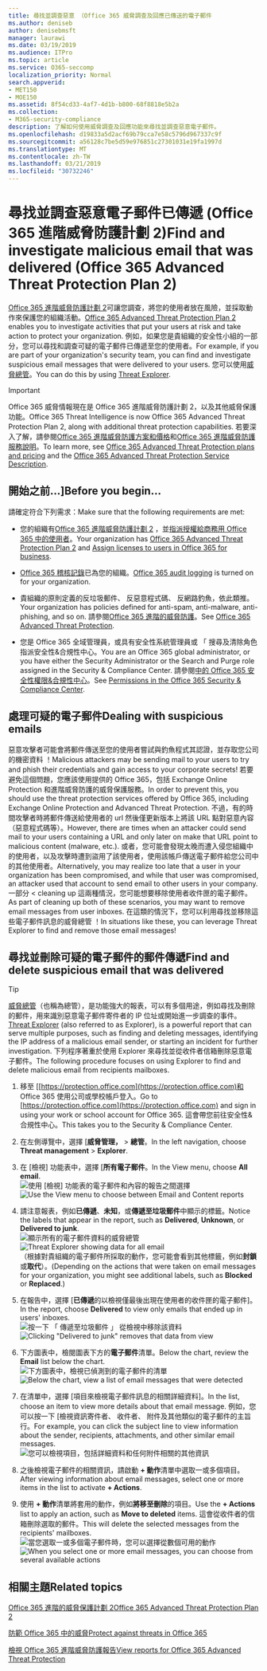 ```yaml
---
title: 尋找並調查惡意 （Office 365 威脅調查及回應已傳送的電子郵件
ms.author: deniseb
author: denisebmsft
manager: laurawi
ms.date: 03/19/2019
ms.audience: ITPro
ms.topic: article
ms.service: O365-seccomp
localization_priority: Normal
search.appverid:
- MET150
- MOE150
ms.assetid: 8f54cd33-4af7-4d1b-b800-68f8818e5b2a
ms.collection:
- M365-security-compliance
description: 了解如何使用威脅調查及回應功能來尋找並調查惡意電子郵件。
ms.openlocfilehash: d19833a5d2acf69b79cca7e58c5796d967337c9f
ms.sourcegitcommit: a56128c7be5d59e976851c27301031e19fa1997d
ms.translationtype: MT
ms.contentlocale: zh-TW
ms.lasthandoff: 03/21/2019
ms.locfileid: "30732246"
---
```

# <a name="find-and-investigate-malicious-email-that-was-delivered-office-365-advanced-threat-protection-plan-2"></a><span data-ttu-id="96650-103">尋找並調查惡意電子郵件已傳遞 (Office 365 進階威脅防護計劃 2)</span><span class="sxs-lookup"><span data-stu-id="96650-103">Find and investigate malicious email that was delivered (Office 365 Advanced Threat Protection Plan 2)</span></span>

<span data-ttu-id="96650-104">[Office 365 進階威脅防護計劃 2](office-365-ti.md)可讓您調查，將您的使用者放在風險，並採取動作來保護您的組織活動。</span><span class="sxs-lookup"><span data-stu-id="96650-104">[Office 365 Advanced Threat Protection Plan 2](office-365-ti.md) enables you to investigate activities that put your users at risk and take action to protect your organization.</span></span> <span data-ttu-id="96650-105">例如，如果您是貴組織的安全性小組的一部分，您可以尋找和調查可疑的電子郵件已傳遞至您的使用者。</span><span class="sxs-lookup"><span data-stu-id="96650-105">For example, if you are part of your organization's security team, you can find and investigate suspicious email messages that were delivered to your users.</span></span> <span data-ttu-id="96650-106">您可以使用[威脅總管](get-started-with-ti.md#threat-explorer)。</span><span class="sxs-lookup"><span data-stu-id="96650-106">You can do this by using [Threat Explorer](get-started-with-ti.md#threat-explorer).</span></span>
  
> [!IMPORTANT]
> <span data-ttu-id="96650-107">Office 365 威脅情報現在是 Office 365 進階威脅防護計劃 2，以及其他威脅保護功能。</span><span class="sxs-lookup"><span data-stu-id="96650-107">Office 365 Threat Intelligence is now Office 365 Advanced Threat Protection Plan 2, along with additional threat protection capabilities.</span></span> <span data-ttu-id="96650-108">若要深入了解，請參閱[Office 365 進階威脅防護方案和價格](https://products.office.com/exchange/advance-threat-protection)和[Office 365 進階威脅防護服務說明](https://docs.microsoft.com/office365/servicedescriptions/office-365-advanced-threat-protection-service-description)。</span><span class="sxs-lookup"><span data-stu-id="96650-108">To learn more, see [Office 365 Advanced Threat Protection plans and pricing](https://products.office.com/exchange/advance-threat-protection) and the [Office 365 Advanced Threat Protection Service Description](https://docs.microsoft.com/office365/servicedescriptions/office-365-advanced-threat-protection-service-description).</span></span>
  
## <a name="before-you-begin"></a><span data-ttu-id="96650-109">開始之前...]</span><span class="sxs-lookup"><span data-stu-id="96650-109">Before you begin...</span></span>

<span data-ttu-id="96650-110">請確定符合下列需求：</span><span class="sxs-lookup"><span data-stu-id="96650-110">Make sure that the following requirements are met:</span></span>
  
- <span data-ttu-id="96650-111">您的組織有[Office 365 進階威脅防護計劃 2](office-365-ti.md) ，並[指派授權給商務用 Office 365 中的使用者](https://support.office.com/article/997596b5-4173-4627-b915-36abac6786dc)。</span><span class="sxs-lookup"><span data-stu-id="96650-111">Your organization has [Office 365 Advanced Threat Protection Plan 2](office-365-ti.md) and [Assign licenses to users in Office 365 for business](https://support.office.com/article/997596b5-4173-4627-b915-36abac6786dc).</span></span>
    
- <span data-ttu-id="96650-112">[Office 365 稽核記錄](turn-audit-log-search-on-or-off.md)已為您的組織。</span><span class="sxs-lookup"><span data-stu-id="96650-112">[Office 365 audit logging](turn-audit-log-search-on-or-off.md) is turned on for your organization.</span></span> 
    
- <span data-ttu-id="96650-113">貴組織的原則定義的反垃圾郵件、 反惡意程式碼、 反網路釣魚，依此類推。</span><span class="sxs-lookup"><span data-stu-id="96650-113">Your organization has policies defined for anti-spam, anti-malware, anti-phishing, and so on.</span></span> <span data-ttu-id="96650-114">請參閱[Office 365 進階的威脅防護](office-365-atp.md)。</span><span class="sxs-lookup"><span data-stu-id="96650-114">See [Office 365 Advanced Threat Protection](office-365-atp.md).</span></span>
    
- <span data-ttu-id="96650-115">您是 Office 365 全域管理員，或具有安全性系統管理員或 「 搜尋及清除角色指派安全性&amp;合規性中心。</span><span class="sxs-lookup"><span data-stu-id="96650-115">You are an Office 365 global administrator, or you have either the Security Administrator or the Search and Purge role assigned in the Security &amp; Compliance Center.</span></span> <span data-ttu-id="96650-116">請參閱[中的 Office 365 安全性權限&amp;合規性中心](permissions-in-the-security-and-compliance-center.md)。</span><span class="sxs-lookup"><span data-stu-id="96650-116">See [Permissions in the Office 365 Security &amp; Compliance Center](permissions-in-the-security-and-compliance-center.md).</span></span>
    
## <a name="dealing-with-suspicious-emails"></a><span data-ttu-id="96650-117">處理可疑的電子郵件</span><span class="sxs-lookup"><span data-stu-id="96650-117">Dealing with suspicious emails</span></span>

<span data-ttu-id="96650-118">惡意攻擊者可能會將郵件傳送至您的使用者嘗試與釣魚程式其認證，並存取您公司的機密資料 ！</span><span class="sxs-lookup"><span data-stu-id="96650-118">Malicious attackers may be sending mail to your users to try and phish their credentials and gain access to your corporate secrets!</span></span> <span data-ttu-id="96650-119">若要避免這個問題，您應該使用提供的 Office 365，包括 Exchange Online Protection 和進階威脅防護的威脅保護服務。</span><span class="sxs-lookup"><span data-stu-id="96650-119">In order to prevent this, you should use the threat protection services offered by Office 365, including Exchange Online Protection and Advanced Threat Protection.</span></span> <span data-ttu-id="96650-120">不過，有的時間攻擊者時將郵件傳送給使用者的 url 然後僅更新版本上將該 URL 點對惡意內容 （惡意程式碼等）。</span><span class="sxs-lookup"><span data-stu-id="96650-120">However, there are times when an attacker could send mail to your users containing a URL and only later on make that URL point to malicious content (malware, etc.).</span></span> <span data-ttu-id="96650-121">或者，您可能會發現太晚而遭入侵您組織中的使用者，以及攻擊時遭到盜用了該使用者，使用該帳戶傳送電子郵件給您公司中的其他使用者。</span><span class="sxs-lookup"><span data-stu-id="96650-121">Alternatively, you may realize too late that a user in your organization has been compromised, and while that user was compromised, an attacker used that account to send email to other users in your company.</span></span> <span data-ttu-id="96650-122">一部分 < cleaning up 這兩種情況，您可能想要移除使用者收件匣的電子郵件。</span><span class="sxs-lookup"><span data-stu-id="96650-122">As part of cleaning up both of these scenarios, you may want to remove email messages from user inboxes.</span></span> <span data-ttu-id="96650-123">在這類的情況下，您可以利用尋找並移除這些電子郵件訊息的威脅總管 ！</span><span class="sxs-lookup"><span data-stu-id="96650-123">In situations like these, you can leverage Threat Explorer to find and remove those email messages!</span></span>
  
## <a name="find-and-delete-suspicious-email-that-was-delivered"></a><span data-ttu-id="96650-124">尋找並刪除可疑的電子郵件的郵件傳遞</span><span class="sxs-lookup"><span data-stu-id="96650-124">Find and delete suspicious email that was delivered</span></span>

> [!TIP]
> <span data-ttu-id="96650-125">[威脅總管](get-started-with-ti.md#threat-explorer)（也稱為總管），是功能強大的報表，可以有多個用途，例如尋找及刪除的郵件，用來識別惡意電子郵件寄件者的 IP 位址或開始進一步調查的事件。</span><span class="sxs-lookup"><span data-stu-id="96650-125">[Threat Explorer](get-started-with-ti.md#threat-explorer) (also referred to as Explorer), is a powerful report that can serve multiple purposes, such as finding and deleting messages, identifying the IP address of a malicious email sender, or starting an incident for further investigation.</span></span> <span data-ttu-id="96650-126">下列程序著重於使用 Explorer 來尋找並從收件者信箱刪除惡意電子郵件。</span><span class="sxs-lookup"><span data-stu-id="96650-126">The following procedure focuses on using Explorer to find and delete malicious email from recipients mailboxes.</span></span> 
  
1. <span data-ttu-id="96650-127">移至 [[https://protection.office.com](https://protection.office.com)和 Office 365 使用公司或學校帳戶登入。</span><span class="sxs-lookup"><span data-stu-id="96650-127">Go to [https://protection.office.com](https://protection.office.com) and sign in using your work or school account for Office 365.</span></span> <span data-ttu-id="96650-128">這會帶您前往安全性&amp;合規性中心。</span><span class="sxs-lookup"><span data-stu-id="96650-128">This takes you to the Security &amp; Compliance Center.</span></span> 
    
2. <span data-ttu-id="96650-129">在左側導覽中，選擇 [**威脅管理，** \> **總管**。</span><span class="sxs-lookup"><span data-stu-id="96650-129">In the left navigation, choose **Threat management** \> **Explorer**.</span></span>
    
3. <span data-ttu-id="96650-130">在 [檢視] 功能表中，選擇 [**所有電子郵件**。</span><span class="sxs-lookup"><span data-stu-id="96650-130">In the View menu, choose **All email**.</span></span><br/><span data-ttu-id="96650-131">![使用 [檢視] 功能表的電子郵件和內容的報告之間選擇](media/d39013ff-93b6-42f6-bee5-628895c251c2.png)</span><span class="sxs-lookup"><span data-stu-id="96650-131">![Use the View menu to choose between Email and Content reports](media/d39013ff-93b6-42f6-bee5-628895c251c2.png)</span></span>
  
4. <span data-ttu-id="96650-132">請注意報表，例如**已傳遞**、**未知**，或**傳遞至垃圾郵件**中顯示的標籤。</span><span class="sxs-lookup"><span data-stu-id="96650-132">Notice the labels that appear in the report, such as **Delivered**, **Unknown**, or **Delivered to junk**.</span></span><br/><span data-ttu-id="96650-133">![顯示所有的電子郵件資料的威脅總管](media/208826ed-a85e-446f-b276-b5fdc312fbcb.png)</span><span class="sxs-lookup"><span data-stu-id="96650-133">![Threat Explorer showing data for all email](media/208826ed-a85e-446f-b276-b5fdc312fbcb.png)</span></span><br/><span data-ttu-id="96650-134">（根據對貴組織的電子郵件所採取的動作，您可能會看到其他標籤，例如**封鎖**或**取代**）。</span><span class="sxs-lookup"><span data-stu-id="96650-134">(Depending on the actions that were taken on email messages for your organization, you might see additional labels, such as **Blocked** or **Replaced**.)</span></span>
    
5. <span data-ttu-id="96650-135">在報告中，選擇 [**已傳遞**的以檢視僅最後出現在使用者的收件匣的電子郵件]。</span><span class="sxs-lookup"><span data-stu-id="96650-135">In the report, choose **Delivered** to view only emails that ended up in users' inboxes.</span></span><br/><span data-ttu-id="96650-136">![按一下 「 傳遞至垃圾郵件 」 從檢視中移除該資料](media/e6fb2e47-461e-4f6f-8c65-c331bd858758.png)</span><span class="sxs-lookup"><span data-stu-id="96650-136">![Clicking "Delivered to junk" removes that data from view](media/e6fb2e47-461e-4f6f-8c65-c331bd858758.png)</span></span>
  
6. <span data-ttu-id="96650-137">下方圖表中，檢閱圖表下方的**電子郵件**清單。</span><span class="sxs-lookup"><span data-stu-id="96650-137">Below the chart, review the **Email** list below the chart.</span></span><br/><span data-ttu-id="96650-138">![下方圖表中，檢視已偵測到的電子郵件的清單](media/dfb60590-1236-499d-97da-86c68621e2bc.png)</span><span class="sxs-lookup"><span data-stu-id="96650-138">![Below the chart, view a list of email messages that were detected](media/dfb60590-1236-499d-97da-86c68621e2bc.png)</span></span>
  
7. <span data-ttu-id="96650-139">在清單中，選擇 [項目來檢視電子郵件訊息的相關詳細資料]。</span><span class="sxs-lookup"><span data-stu-id="96650-139">In the list, choose an item to view more details about that email message.</span></span> <span data-ttu-id="96650-140">例如，您可以按一下 [檢視資訊寄件者、 收件者、 附件及其他類似的電子郵件的主旨行。</span><span class="sxs-lookup"><span data-stu-id="96650-140">For example, you can click the subject line to view information about the sender, recipients, attachments, and other similar email messages.</span></span><br/>![您可以檢視項目，包括詳細資料和任何附件相關的其他資訊](media/5a5707c3-d62a-4610-ae7b-900fff8708b2.png)
  
8. <span data-ttu-id="96650-142">之後檢視電子郵件的相關資訊，請啟動 **+ 動作**清單中選取一或多個項目。</span><span class="sxs-lookup"><span data-stu-id="96650-142">After viewing information about email messages, select one or more items in the list to activate **+ Actions**.</span></span>
    
9. <span data-ttu-id="96650-143">使用 **+ 動作**清單將套用的動作，例如**將移至刪除**的項目。</span><span class="sxs-lookup"><span data-stu-id="96650-143">Use the **+ Actions** list to apply an action, such as **Move to deleted** items.</span></span> <span data-ttu-id="96650-144">這會從收件者的信箱刪除選取的郵件。</span><span class="sxs-lookup"><span data-stu-id="96650-144">This will delete the selected messages from the recipients' mailboxes.</span></span><br/><span data-ttu-id="96650-145">![當您選取一或多個電子郵件時，您可以選擇從數個可用的動作](media/ef12e10c-60a7-4f66-8f76-68d77ae26de1.png)</span><span class="sxs-lookup"><span data-stu-id="96650-145">![When you select one or more email messages, you can choose from several available actions](media/ef12e10c-60a7-4f66-8f76-68d77ae26de1.png)</span></span>
  
## <a name="related-topics"></a><span data-ttu-id="96650-146">相關主題</span><span class="sxs-lookup"><span data-stu-id="96650-146">Related topics</span></span>

[<span data-ttu-id="96650-147">Office 365 進階的威脅保護計劃 2</span><span class="sxs-lookup"><span data-stu-id="96650-147">Office 365 Advanced Threat Protection Plan 2</span></span>](office-365-ti.md)
  
[<span data-ttu-id="96650-148">防範 Office 365 中的威脅</span><span class="sxs-lookup"><span data-stu-id="96650-148">Protect against threats in Office 365</span></span>](protect-against-threats.md)
  
[<span data-ttu-id="96650-149">檢視 Office 365 進階威脅防護報告</span><span class="sxs-lookup"><span data-stu-id="96650-149">View reports for Office 365 Advanced Threat Protection</span></span>](view-reports-for-atp.md)
  


